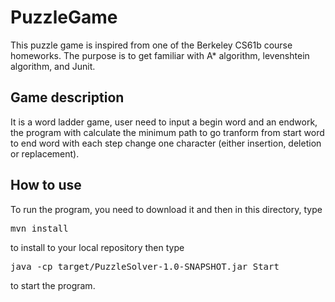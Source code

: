 # PuzzleGame
This puzzle game is inspired from one of the Berkeley CS61b course homeworks. The purpose is to get familiar with A* algorithm, levenshtein algorithm, and Junit.
## Game description
It is a word ladder game, user need to input a begin word and an endwork, the program with calculate the minimum path to go tranform from start word to end word with
each step change one character (either insertion, deletion or replacement).

## How to use
To run the program, you need to download it and then in this directory, type
<pre>mvn install</pre>
to install to your local repository then type
<pre>java -cp target/PuzzleSolver-1.0-SNAPSHOT.jar Start </pre>
to start the program.
